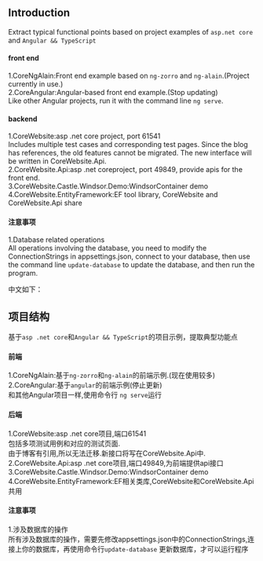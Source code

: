 ## Introduction
Extract typical functional points based on project examples of `asp.net core` and `Angular && TypeScript`   
#### front end
1.CoreNgAlain:Front end example based on `ng-zorro` and `ng-alain`.(Project currently in use.)   
2.CoreAngular:Angular-based front end example.(Stop updating)  
Like other Angular projects, run it with the command line `ng serve`. 
#### backend
1.CoreWebsite:asp .net core project, port 61541   
	Includes multiple test cases and corresponding test pages. 
	Since the blog has references, the old features cannot be migrated. The new interface will be written in CoreWebsite.Api.    
2.CoreWebsite.Api:asp .net coreproject, port 49849, provide apis for the front end.    
3.CoreWebsite.Castle.Windsor.Demo:WindsorContainer demo   
4.CoreWebsite.EntityFramework:EF tool library, CoreWebsite and CoreWebsite.Api share   

#### 注意事项
1.Database related operations     
All operations involving the database, you need to modify the ConnectionStrings in appsettings.json, connect to your database, then use the command line `update-database` to update the database, and then run the program.           


中文如下：
## 项目结构
基于`asp .net core`和`Angular && TypeScript`的项目示例，提取典型功能点     
#### 前端
1.CoreNgAlain:基于`ng-zorro`和`ng-alain`的前端示例.(现在使用较多)   
2.CoreAngular:基于`angular`的前端示例(停止更新)  
和其他Angular项目一样,使用命令行 `ng serve`运行   
#### 后端
1.CoreWebsite:asp .net core项目,端口61541   
	包括多项测试用例和对应的测试页面.    
	由于博客有引用,所以无法迁移.新接口将写在CoreWebsite.Api中.    
2.CoreWebsite.Api:asp .net core项目,端口49849,为前端提供api接口    
3.CoreWebsite.Castle.Windsor.Demo:WindsorContainer demo   
4.CoreWebsite.EntityFramework:EF相关类库,CoreWebsite和CoreWebsite.Api共用    

#### 注意事项
1.涉及数据库的操作     
所有涉及数据库的操作，需要先修改appsettings.json中的ConnectionStrings,连接上你的数据库，再使用命令行`update-database` 更新数据库，才可以运行程序          
